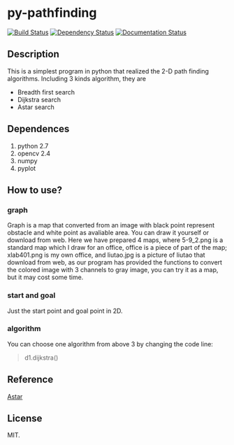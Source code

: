 # py-pathfinding

[![Build Status](https://travis-ci.org/qiao/PathFinding.js.svg?branch=master)](https://travis-ci.org/qiao/PathFinding.js)
[![Dependency Status](https://david-dm.org/qiao/pathfinding.js.png)](https://david-dm.org/qiao/pathfinding.js)
[![Documentation Status](https://readthedocs.org/projects/pathfindingjs/badge/)](https://readthedocs.org/projects/pathfindingjs/?badge=latest)

## Description
This is a simplest program in python that realized the 2-D path finding algorithms. Including 3 kinds algorithm, they are
* Breadth first search
* Dijkstra search
* Astar search

## Dependences
1. python 2.7
2. opencv 2.4
3. numpy
4. pyplot

## How to use?
### graph
Graph is a map that converted from an image with black point represent obstacle and white point as avaliable area. You can draw it yourself or download from web.
Here we have prepared 4 maps, where 5-9_2.png is a standard map which I draw for an office, office is a piece of part of the map; xlab401.png is my own office, and liutao.jpg is a picture of liutao that download from web, as our program has provided the functions to convert the colored image with 3 channels to gray image, you can try it as a map, but it may cost some time.
### start and goal 
Just the start point and goal point in 2D.
### algorithm
You can choose one algorithm from above 3 by changing the code line:
>d1.dijkstra()

## Reference
[Astar](http://www.redblobgames.com/pathfinding/a-star/introduction.html)
## License
MIT.
